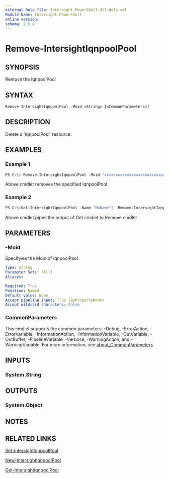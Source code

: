 ```yaml
---
external help file: Intersight.PowerShell.dll-Help.xml
Module Name: Intersight.PowerShell
online version:
schema: 2.0.0
---
```


# Remove-IntersightIqnpoolPool

## SYNOPSIS
Remove the IqnpoolPool

## SYNTAX

```
Remove-IntersightIqnpoolPool -Moid <String> [<CommonParameters>]
```

## DESCRIPTION
Delete a &apos;IqnpoolPool&apos; resource.

## EXAMPLES

### Example 1
```powershell
PS C:\> Remove-IntersightIqnpoolPool -Moid "xxxxxxxxxxxxxxxxxxxxxxxxxxx"
```
Above cmdlet removes the specified IqnpoolPool 

### Example 2
```powershell
PS C:\>Get-IntersightIqnpoolPool -Name "MoName"|  Remove-IntersightIqnpoolPool
```
Above cmdlet pipes the output of Get cmdlet to Remove cmdlet

## PARAMETERS

### -Moid
Specifyies the Moid of IqnpoolPool.

```yaml
Type: String
Parameter Sets: (All)
Aliases:

Required: True
Position: Named
Default value: None
Accept pipeline input: True (ByPropertyName)
Accept wildcard characters: False
```

### CommonParameters
This cmdlet supports the common parameters: -Debug, -ErrorAction, -ErrorVariable, -InformationAction, -InformationVariable, -OutVariable, -OutBuffer, -PipelineVariable, -Verbose, -WarningAction, and -WarningVariable. For more information, see [about_CommonParameters](http://go.microsoft.com/fwlink/?LinkID=113216).

## INPUTS

### System.String

## OUTPUTS

### System.Object
## NOTES

## RELATED LINKS

[Set-IntersightIqnpoolPool](./Set-IntersightIqnpoolPool.md)

[New-IntersightIqnpoolPool](./New-IntersightIqnpoolPool.md)

[Get-IntersightIqnpoolPool](./Get-IntersightIqnpoolPool.md)

